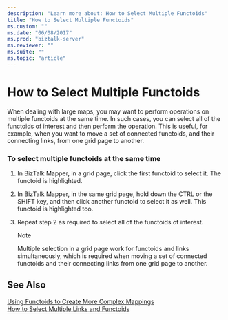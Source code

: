 ```yaml
---
description: "Learn more about: How to Select Multiple Functoids"
title: "How to Select Multiple Functoids"
ms.custom: ""
ms.date: "06/08/2017"
ms.prod: "biztalk-server"
ms.reviewer: ""
ms.suite: ""
ms.topic: "article"
---
```

# How to Select Multiple Functoids
When dealing with large maps, you may want to perform operations on multiple functoids at the same time. In such cases, you can select all of the functoids of interest and then perform the operation. This is useful, for example, when you want to move a set of connected functoids, and their connecting links, from one grid page to another.  
  
### To select multiple functoids at the same time  
  
1.  In BizTalk Mapper, in a grid page, click the first functoid to select it. The functoid is highlighted.  
  
2.  In BizTalk Mapper, in the same grid page, hold down the CTRL or the SHIFT key, and then click another functoid to select it as well. This functoid is highlighted too.  
  
3.  Repeat step 2 as required to select all of the functoids of interest.  
  
    > [!NOTE]
    >  Multiple selection in a grid page work for functoids and links simultaneously, which is required when moving a set of connected functoids and their connecting links from one grid page to another.  
  
## See Also  
 [Using Functoids to Create More Complex Mappings](../core/using-functoids-to-create-more-complex-mappings.md)   
 [How to Select Multiple Links and Functoids](../core/how-to-select-multiple-links-and-functoids.md)
